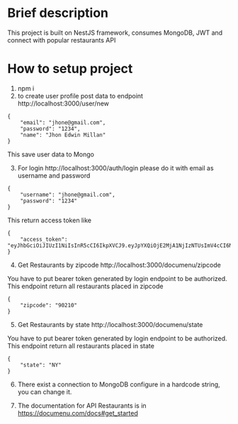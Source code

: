 # Brief description
This project is built on NestJS framework, consumes MongoDB, JWT and connect with popular restaurants API

# How to setup project

1. npm i
2. to create user profile post data to endpoint http://localhost:3000/user/new

```
{
    "email": "jhone@gmail.com",
    "password": "1234",
    "name": "Jhon Edwin Millan"
}
```

This save user data to Mongo

3. For login http://localhost:3000/auth/login please do it with email as username and password

```
{
    "username": "jhone@gmail.com",
    "password": "1234"
}
```

This return access token like 

```
{
    "access_token": "eyJhbGciOiJIUzI1NiIsInR5cCI6IkpXVCJ9.eyJpYXQiOjE2MjA1NjIzNTUsImV4cCI6MTYyMDU2MjQxNX0.7opVQNx2TSlidXQzgG7kyglhK7XxDAHzg1AAfFaxRWk"
}
```

4. Get Restaurants by zipcode
http://localhost:3000/documenu/zipcode

You have to put bearer token generated by login endpoint to be authorized. This endpoint return all restaurants placed in zipcode 

```
{
    "zipcode": "90210"
}
```

5. Get Restaurants by state
http://localhost:3000/documenu/state

You have to put bearer token generated by login endpoint to be authorized. This endpoint return all restaurants placed in state 

```
{
    "state": "NY"
}
```

6. There exist a connection to MongoDB configure in a hardcode string, you can change it.

7. The documentation for API Restaurants is in https://documenu.com/docs#get_started